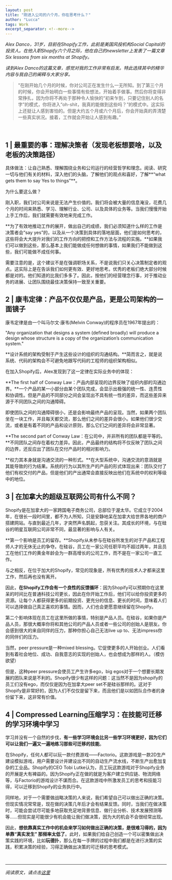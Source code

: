 ```yaml
---
layout: post
title: "刚进入公司的六个月，你在思考什么？"
author: "Lucca"
tags: Work
excerpt_separator: <!--more-->
---
```


_Alex Danco，31岁，目前在Shopify工作，此前是美国风投机构Social Capital的投资人。在他入职Shopify六个月之际，他在自己的newsletter上发表了一篇文章 Six lessons from six months at Shopify。_

_读到Alex Danco的这篇文章，感觉对我的工作非常有启发。特此选择其中的精华内容与我自己的阐释与大家分享。<!--more-->_

>"在刚开始几个月的时候，你对公司正在发生什么一无所知。到了第三个月的时候，你会开始明白一些事情有些想法，开始着手做事。然后你将变得非常挣扎，因为你将不再处于那种令人愉快的“初来乍到，只要记住别人的名字”的模式，你将进入“oh-shit，我真的能做到这些吗？”的模式中。这实际上还挺让人感到害怕的。但是大约五个月或六个月后，你会开始真的弄清楚一些真实状况。接着，工作就会开始让人感到有趣。”

<br/>


## 1 | 最重要的事：理解决策者（发现老板想要啥，以及老板的决策路径）

具体做法：让自己熟悉、理解围绕业务和公司运行的经营哲学和理念。阅读、研究一切与他们有关的材料，深入他们的头脑，了解他们的观点和喜好，了解**“what gets them to say Yes to things”**。

为什么要这么做？

刚入职，我们对公司来说是无法产生价值的。我们将会被大量的信息淹没，花费几个月的时间来熟悉、学习、理解行业、公司、以及具体的业务等。当我们慢慢开始上手工作后，我们就需要有效地来完成工作。

**为了有效地推动工作的展开，做出自己的成绩，我们必须知道什么样的工作是决策者会“say yes”的，以及从一个决策到具体的落地层面，他们是如何思考的，这些将会大大提升对我们的工作方向的把控和工作方法与流程的实施。**如果我们可以做到这些，那么基本上我们能做成任何想做的事情，如果我们不能做到这些，我们可能做不成任何事。

需要注意的是，这个建议不是在强调职场关系，不是说我们只关心决策制定者的观点。这实际上是在告诉我们如何更有效、更好地思考。优秀的老板们绝大部分时候都是对的。他们知道的比我们多多了。因此，按他们的经营理念行事，对于推动业务的进展、让团队围绕最佳决策保持一致至关重要。

## 2 | 康韦定律：产品不仅仅是产品，更是公司架构的一面镜子

康韦定律是由一个叫马尔文·康韦(Melvin Conway)的程序员在1967年提出的：

"Any organization that designs a system (defined broadly) will produce a design whose structure is a copy of the organization’s communication system."

**设计系统的架构受制于产生这些设计的组织的沟通结构。**简而言之，就是说系统、代码的架构会不可避免地跟写代码的工程师的组织架构相似。

在加入Shopify后，Alex发现到了这一定律在实际业务中的体现：

**The first half of Conway Law：产品内部呈现的边界反映了组织内部的沟通边界。**一个产品的某一小部分由某个团队完成，会显示出极强的统一性、连贯性和协调性。但是产品的不同部分之间会呈现出不具有统一性的差异，而这些差异来源于不同团队之间的沟通障碍。

即使团队之间的沟通障碍很小，还是会影响最终产品的呈现。当然，如果两个团队坐在一块工作，并且每天都交流，那么他们之间的差异会很小。如果他们很少交流，或者是有着不同的产品和设计原则，那么它们之间的差异将会非常显著。

**The second part of Conway Law：在公司中，并非所有的团队都是平等的。**不同团队之间存在着权力差异。因此，产品最终的结构将不仅反映了团队之间的边界，还反应出了团队在交付产品时的相对影响力。

**权力其本身就是沟通交流的一种形式。**在大型系统中，沟通交流的意涵就是其能导致的行为结果。系统的行为以其所生产的产品的形式体现出来：团队交付了他们有权交付的产品，但是他们的产出通常会直接反映出他们在系统中的权利等级中的地位。

## 3 | 在加拿大的超级互联网公司有什么不同？

Shopify是在加拿大的一家跨国电子商务公司，总部位于渥太华。它成立于2004年，在很长一段时间里，都不为人所知，只是安静地呆在加拿大给世界各地的商户搭建网站。与直到最近几年，才突然声名鹊起，忽获关注。其成长的环境，与在硅谷的明星互联网公司非常不同，最显著的影响与人有关。

**第一个影响是员工的留存。**Shopify从未参与在硅谷所发生的对于产品和工程师人才的无休无止的争夺。在硅谷，员工在一家公司任职平均不超过两年，并且员工在他们工作的黄金年龄会为一群高增长的公司工作，而不是在一家公司一直工作。

与之相反，在位于加大的Shopify，常见的现象是，所有优秀的技术人才都来这里工作，然后再也没有离开。

因此，**在Shopify工作会有一个良性的反馈循环**：因为Shopify可以预期你在这里呆的时间比在普通科技公司更长，因此在你开始工作后，他们可以给你投资更多的资源。让每个人都获得更多的前期投资、更充分的信息、更长的时间，意味着人们可以选择做自己真正喜欢的事情。因而，人们也会更愿意继续留在Shopify。

第二个影响体现在员工在这里所做的事情，特别是产品人员。在硅谷，如果你是产品人员，那很大概率你将和其他公司的产品人员或者一些公司的创始人是朋友。你会感到很大的来自同伴的压力，那种你担心自己无法live up to、无法impress你的同伴们的压力。

当然，peer pressure是一种mixed blessing。它促使更多的人开始创业。人们看到有着社会地位、成功、自我意志的实现的创始人，也会想成为那样的人。（模仿欲望）

但是，这种peer pressure会使员工产生许多ego，big egos对于一个想要长期发展的团队来说是不利的。Shopify很少有这样的问题：这当然不是因为shopify的员工们没有ego，而仅仅是因为在加拿大peer set不是硅谷那样的。这对于Shopify是非常好的，因为人们不仅仅是留下来，而且他们是以如团队合作者的身份留下来，这非常有价值。

## 4 | Compressed Learning压缩学习：在技能可迁移的学习环境中学习

学习并没有一个自然的步伐，**有一些学习环境会比另一些学习环境更好，因为它们可以让我们一遍又一遍地练习那些可迁移的技能**。

在Shopify，任何人都可以玩一款付费游戏——Factorio。这款游戏是一款2D生产建设模拟游戏，用户需要设计并建设出不同的自动生产流水线，不断生产出愈加复杂的工业品。Shopify的CEO Tobi Lutke认为，员工玩这款游戏对于Shopify业务的开展是大有裨益的。因为Shopify正在做的就是为客户建立供应链、物流网络等，与Factorio的游戏设计不谋而合。在这款游戏中所激发员工的思考和技能习得，可以迁移到Shopify的业务执行中。

同样地，对于一个需要做战略决策的人来说，我们希望自己可以做出正确的决策。但现实情况常常是，现在做的决策几年后才会有结果反馈。同时，当我们在做决策时，可能会尝试尽可能多地获取充足地背景信息、做行业分析、技术发展预测等等......但现实是可能很少有机会能让我们做决策，因为大的机会不会很经常出现。

因此，**想依靠真实工作中的机会来学习如何做出正确的决策，是很难习得的，因为单靠“真实发生” 那频率太低了**。此时，如果我们给自己创造一个可以密集做出决策实践的环境，比如**玩德扑**，那么在每一手牌的过程中我们都是在进行决策的实践，积累决策的经验，习得正确做出决策的可迁移的思考模式。

<br>

***

_阅读原文，请点击[这里](https://danco.substack.com/p/six-lessons-from-six-months-at-shopify?token=eyJ1c2VyX2lkIjozMTA0MDcxLCJwb3N0X2lkIjoxNDExNDk3MiwiXyI6IjUxUE0rIiwiaWF0IjoxNjA2MTQ3MzMxLCJleHAiOjE2MDYxNTA5MzEsImlzcyI6InB1Yi04NjIzIiwic3ViIjoicG9zdC1yZWFjdGlvbiJ9.TU6sVPE9bRdssWFbQWBEmYNM1U09nfBlj_yrwCskPNk&s=r)_